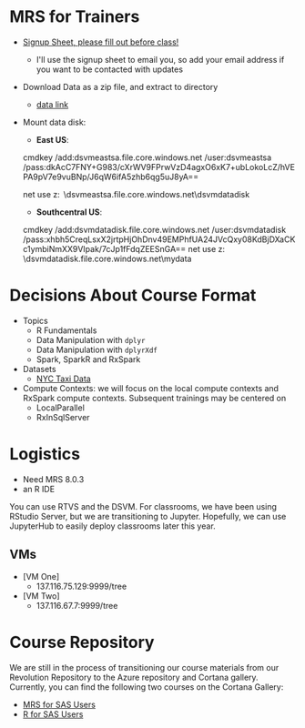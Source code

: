 MRS for Trainers
================

+ [Signup Sheet, please fill out before class!](https://microsoft.sharepoint.com/teams/ADS_education/_layouts/15/WopiFrame.aspx?sourcedoc=%7Bc7ff3008-a346-4264-aaac-2bc97df9e614%7D&action=default)
    * I'll use the signup sheet to email you, so add your email address if you want to be contacted with updates
+ Download Data as a zip file, and extract to directory
    * [data link](https://alizaidi.blob.core.windows.net/training/data.zip)
+ Mount data disk:
	- __East US__:  

	cmdkey /add:dsvmeastsa.file.core.windows.net /user:dsvmeastsa /pass:dkAcC7FNY+G983/cXrWV9FPrwVzD4agxO6xK7+ubLokoLcZ/hVEPA9pV7e9vuBNp/J6qW6ifA5zhb6qg5uJ8yA== 

	net use z:  \\dsvmeastsa.file.core.windows.net\dsvmdatadisk 

	- __Southcentral US__: 

	cmdkey /add:dsvmdatadisk.file.core.windows.net /user:dsvmdatadisk /pass:xhbh5CreqLsxX2jrtpHjOhDnv49EMPhfUA24JVcQxy08KdBjDXaCKc1ymbiNmXX9VIpak/7cJp1fFdqZEESnGA== 
	net use z: \\dsvmdatadisk.file.core.windows.net\mydata 


# Decisions About Course Format

+ Topics
    * R Fundamentals
    * Data Manipulation with `dplyr`
    * Data Manipulation with `dplyrXdf`
    * Spark, SparkR and RxSpark
+ Datasets
    * [NYC Taxi Data](http://www.andresmh.com/nyctaxitrips/)
+ Compute Contexts: we will focus on the local compute contexts and RxSpark compute contexts. Subsequent trainings may be centered on
    * LocalParallel
    * RxInSqlServer

# Logistics
+ Need MRS 8.0.3
+ an R IDE

You can use RTVS and the DSVM. For classrooms, we have been using RStudio Server, but we are transitioning to Jupyter. Hopefully, we can use JupyterHub to easily deploy classrooms later this year.


## VMs

+ [VM One]
    * 137.116.75.129:9999/tree
+ [VM Two]
    * 137.116.67.7:9999/tree


# Course Repository

We are still in the process of transitioning our course materials from our Revolution Repository to the Azure repository and Cortana gallery. Currently, you can find the following two courses on the Cortana Gallery:

* [MRS for SAS Users](https://github.com/Azure/Cortana-Intelligence-Gallery-Content/blob/master/Tutorials/MRS-for-SAS-Users/MRS%20for%20SAS%20Users.md)
* [R for SAS Users](https://github.com/Azure/Cortana-Intelligence-Gallery-Content/blob/master/Tutorials/R-for-SAS-Users/R%20for%20SAS%20Users.md)

